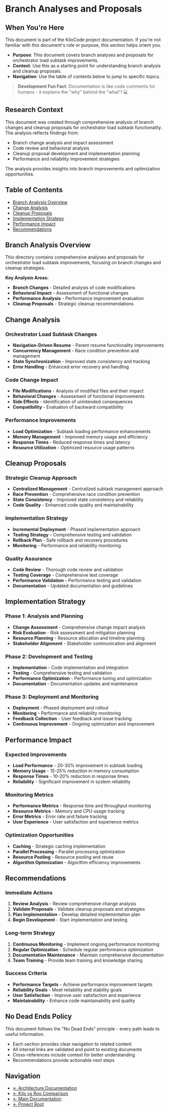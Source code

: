# Branch Analyses and Proposals

## When You're Here

This document is part of the KiloCode project documentation. If you're not familiar with this document's role or purpose, this section helps orient you.

- **Purpose**: This document covers branch analyses and proposals for orchestrator load subtask improvements.
- **Context**: Use this as a starting point for understanding branch analysis and cleanup proposals.
- **Navigation**: Use the table of contents below to jump to specific topics.

> **Development Fun Fact**: Documentation is like code comments for humans - it explains the "why" behind the "what"! 💻

## Research Context

This document was created through comprehensive analysis of branch changes and cleanup proposals for orchestrator load subtask functionality. The analysis reflects findings from:
- Branch change analysis and impact assessment
- Code review and behavioral analysis
- Cleanup proposal development and implementation planning
- Performance and reliability improvement strategies

The analysis provides insights into branch improvements and optimization opportunities.

## Table of Contents
- [Branch Analysis Overview](#branch-analysis-overview)
- [Change Analysis](#change-analysis)
- [Cleanup Proposals](#cleanup-proposals)
- [Implementation Strategy](#implementation-strategy)
- [Performance Impact](#performance-impact)
- [Recommendations](#recommendations)

## Branch Analysis Overview

This directory contains comprehensive analyses and proposals for orchestrator load subtask improvements, focusing on branch changes and cleanup strategies.

**Key Analysis Areas:**

- **Branch Changes** - Detailed analysis of code modifications
- **Behavioral Impact** - Assessment of functional changes
- **Performance Analysis** - Performance improvement evaluation
- **Cleanup Proposals** - Strategic cleanup recommendations

## Change Analysis

### Orchestrator Load Subtask Changes

- **Navigation-Driven Resume** - Parent resume functionality improvements
- **Concurrency Management** - Race condition prevention and management
- **State Synchronization** - Improved state consistency and tracking
- **Error Handling** - Enhanced error recovery and handling

### Code Change Impact

- **File Modifications** - Analysis of modified files and their impact
- **Behavioral Changes** - Assessment of functional improvements
- **Side Effects** - Identification of unintended consequences
- **Compatibility** - Evaluation of backward compatibility

### Performance Improvements

- **Load Optimization** - Subtask loading performance enhancements
- **Memory Management** - Improved memory usage and efficiency
- **Response Times** - Reduced response times and latency
- **Resource Utilization** - Optimized resource usage patterns

## Cleanup Proposals

### Strategic Cleanup Approach

- **Centralized Management** - Centralized subtask management approach
- **Race Prevention** - Comprehensive race condition prevention
- **State Consistency** - Improved state consistency and reliability
- **Code Quality** - Enhanced code quality and maintainability

### Implementation Strategy

- **Incremental Deployment** - Phased implementation approach
- **Testing Strategy** - Comprehensive testing and validation
- **Rollback Plan** - Safe rollback and recovery procedures
- **Monitoring** - Performance and reliability monitoring

### Quality Assurance

- **Code Review** - Thorough code review and validation
- **Testing Coverage** - Comprehensive test coverage
- **Performance Validation** - Performance testing and validation
- **Documentation** - Updated documentation and guidelines

## Implementation Strategy

### Phase 1: Analysis and Planning

- **Change Assessment** - Comprehensive change impact analysis
- **Risk Evaluation** - Risk assessment and mitigation planning
- **Resource Planning** - Resource allocation and timeline planning
- **Stakeholder Alignment** - Stakeholder communication and alignment

### Phase 2: Development and Testing

- **Implementation** - Code implementation and integration
- **Testing** - Comprehensive testing and validation
- **Performance Optimization** - Performance tuning and optimization
- **Documentation** - Documentation updates and maintenance

### Phase 3: Deployment and Monitoring

- **Deployment** - Phased deployment and rollout
- **Monitoring** - Performance and reliability monitoring
- **Feedback Collection** - User feedback and issue tracking
- **Continuous Improvement** - Ongoing optimization and improvement

## Performance Impact

### Expected Improvements

- **Load Performance** - 20-30% improvement in subtask loading
- **Memory Usage** - 15-25% reduction in memory consumption
- **Response Times** - 10-20% reduction in response times
- **Reliability** - Significant improvement in system reliability

### Monitoring Metrics

- **Performance Metrics** - Response time and throughput monitoring
- **Resource Metrics** - Memory and CPU usage tracking
- **Error Metrics** - Error rate and failure tracking
- **User Experience** - User satisfaction and experience metrics

### Optimization Opportunities

- **Caching** - Strategic caching implementation
- **Parallel Processing** - Parallel processing optimization
- **Resource Pooling** - Resource pooling and reuse
- **Algorithm Optimization** - Algorithm efficiency improvements

## Recommendations

### Immediate Actions
1. **Review Analysis** - Review comprehensive change analysis
2. **Validate Proposals** - Validate cleanup proposals and strategies
3. **Plan Implementation** - Develop detailed implementation plan
4. **Begin Development** - Start implementation and testing

### Long-term Strategy
1. **Continuous Monitoring** - Implement ongoing performance monitoring
2. **Regular Optimization** - Schedule regular performance optimization
3. **Documentation Maintenance** - Maintain comprehensive documentation
4. **Team Training** - Provide team training and knowledge sharing

### Success Criteria

- **Performance Targets** - Achieve performance improvement targets
- **Reliability Goals** - Meet reliability and stability goals
- **User Satisfaction** - Improve user satisfaction and experience
- **Maintainability** - Enhance code maintainability and quality

## No Dead Ends Policy

This document follows the "No Dead Ends" principle - every path leads to useful information.
- Each section provides clear navigation to related content
- All internal links are validated and point to existing documents
- Cross-references include context for better understanding
- Recommendations provide actionable next steps

## Navigation
- [← Architecture Documentation](../README.md)
- [← Kilo vs Roo Comparison](KILO_VS_ROO_SUBTASK_RESUME_COMPARISON.md)
- [← Main Documentation](../../README.md)
- [← Project Root](../../../README.md)
